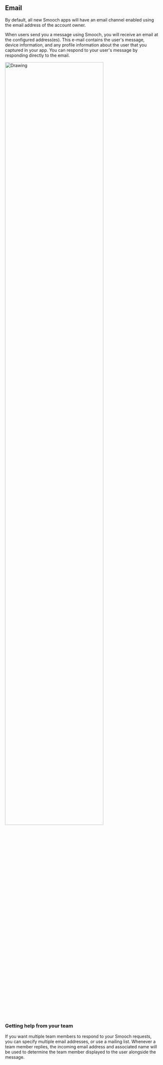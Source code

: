 ## Email

By default, all new Smooch apps will have an email channel enabled using the email address of the account owner.

When users send you a message using Smooch, you will receive an email at the configured address(es). This e-mail contains the user's message, device information, and any profile information about the user that you captured in your app. You can respond to your user's message by responding directly to the email.

<img src="/images/email_with_context.png" alt="Drawing" style="width: 80%;"/>

### Getting help from your team

If you want multiple team members to respond to your Smooch requests, you can specify multiple email addresses, or use a mailing list. Whenever a team member replies, the incoming email address and associated name will be used to determine the team member displayed to the user alongside the message.
